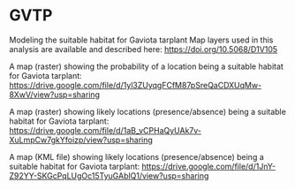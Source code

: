 # GVTP
Modeling the suitable habitat for Gaviota tarplant
Map layers used in this analysis are available and described here: https://doi.org/10.5068/D1V105

A map (raster) showing the probability of a location being a suitable habitat for Gaviota tarplant: https://drive.google.com/file/d/1yl3ZUyqgFCfM87pSreQaCDXUqMw-8XwV/view?usp=sharing

A map (raster) showing likely locations (presence/absence) being a suitable habitat for Gaviota tarplant: https://drive.google.com/file/d/1aB_vCPHaQyUAk7v-XuLmpCw7gkYfoizp/view?usp=sharing

A map (KML file) showing likely locations (presence/absence) being a suitable habitat for Gaviota tarplant: https://drive.google.com/file/d/1JnY-Z92YY-SKGcPqLUgOc15TyuGAblQ1/view?usp=sharing
